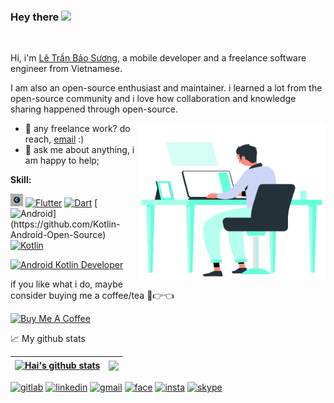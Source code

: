 ### Hey there <img src="https://media.giphy.com/media/hvRJCLFzcasrR4ia7z/giphy.gif" width="25px">

<br />

Hi, i'm [Lê Trần Bảo Sương](), a mobile developer and a freelance software engineer from Vietnamese.

I am also an open-source enthusiast and maintainer. i learned a lot from the open-source community and i love how collaboration and knowledge sharing happened through open-source.

<img align="right" alt="GIF" src="./assets/images/gif/coding.gif" width="300" height="250" />
  
- 💼 any freelance work? do reach, [email](mailto:letranbaosuong@gmail.com) :)
- 💬 ask me about anything, i am happy to help;

**Skill:**  

<code><img height="20" src="./assets/images/gif/flutter.gif"></code>
[![Flutter](https://img.shields.io/badge/flutter-%233498DB.svg?&style=for-the-badge&logo=flutter&logoColor=white)](https://flutter.dev/)
[![Dart](https://img.shields.io/badge/dart-%231DA1F2.svg?&style=for-the-badge&logo=dart&logoColor=white)](https://dart.dev/)
[![Android](https://img.shields.io/badge/android-teal.svg?&style=for-the-badge&logo=android&logoColor=white")](https://github.com/Kotlin-Android-Open-Source)
[![Kotlin](https://img.shields.io/badge/kotlin-%23FF5722.svg?&style=for-the-badge&logo=kotlin&logoColor=white)](https://github.com/Kotlin-Android-Open-Source)

[![Android Kotlin Developer](https://learn.udacity.com/assets/udacity-tt-logo.svg)](https://confirm.udacity.com/e/d6a15ade-de8a-11ed-b3f1-7b857fb7304d)

if you like what i do, maybe consider buying me a coffee/tea 🥺👉👈

<a href="" target="_blank"><img src="https://cdn.buymeacoffee.com/buttons/v2/default-red.png" alt="Buy Me A Coffee" width="150" ></a>

📈 My github stats

| <a href="https://github.com/letranbaosuong"><img align="center" src="https://github-readme-stats.vercel.app/api?username=letranbaosuong&show_icons=true&theme=graywhite&include_all_commits=true&count_private=true&hide_border=true" alt="Hai's github stats" /></a> | <a href="https://github.com/letranbaosuong"><img align="center" src="https://github-readme-stats.vercel.app/api/top-langs/?username=letranbaosuong&theme=graywhite&langs_count=10&layout=compact&hide_border=true" /></a> |
| ------------- | ------------- |

[![gitlab](https://img.shields.io/badge/-GitLab-380D75?style=for-the-badge&logo=GitLab&logoColor=white)](https://gitlab.com/letranbaosuong)
[![linkedin](https://img.shields.io/badge/-LinkedIn-0073B1?style=for-the-badge&logo=Linkedin)](https://www.linkedin.com/in/letranbaosuong)
[![gmail](https://img.shields.io/badge/-Gmail-EA4335?style=for-the-badge&logo=Gmail&logoColor=white)](mailto:letranbaosuong@gmail.com)
[![face](https://img.shields.io/badge/-Facebook-0165E1?style=for-the-badge&logo=Facebook&logoColor=white)](https://www.facebook.com/letranbaosuong)
[![insta](https://img.shields.io/badge/-Instagram-D82A78?style=for-the-badge&logo=instagram&logoColor=white)](https://www.instagram.com/letranbaosuong)
[![skype](https://img.shields.io/badge/-Skype-00AFF0?style=for-the-badge&logo=skype&logoColor=white)]()
<!--
**letranbaosuong/letranbaosuong** is a ✨ _special_ ✨ repository because its `README.md` (this file) appears on your GitHub profile.

Here are some ideas to get you started:

- 🔭 I’m currently working on ...
- 🌱 I’m currently learning ...
- 👯 I’m looking to collaborate on ...
- 🤔 I’m looking for help with ...
- 💬 Ask me about ...
- 📫 How to reach me: ...
- 😄 Pronouns: ...
- ⚡ Fun fact: ...
-->
